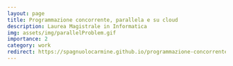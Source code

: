 ```yaml
---
layout: page
title: Programmazione concorrente, parallela e su cloud
description: Laurea Magistrale in Informatica 
img: assets/img/parallelProblem.gif
importance: 2
category: work
redirect: https://spagnuolocarmine.github.io/programmazione-concorrente-parallela-cloud/
---
```


